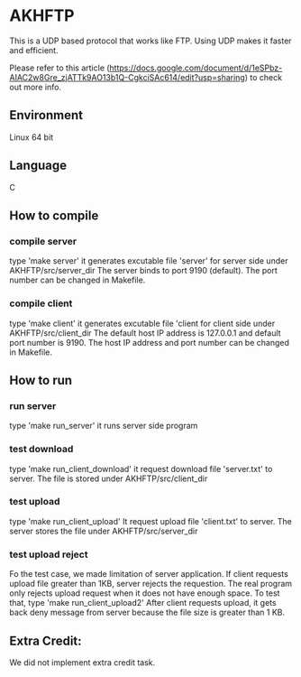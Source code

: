 # AKHFTP
This is a UDP based protocol that works like FTP. Using UDP makes it faster and efficient.

Please refer to this article (https://docs.google.com/document/d/1eSPbz-AIAC2w8Gre_zjATTk9AO13b1Q-CgkciSAc614/edit?usp=sharing) to check out more info.


## Environment
Linux 64 bit

## Language
C

## How to compile
### compile server
type 'make server'
it generates excutable file 'server' for server side under AKHFTP/src/server_dir
The server binds to port 9190 (default). The port number can be changed in Makefile.

### compile client
type 'make client'
it generates excutable file 'client for client side under AKHFTP/src/client_dir
The default host IP address is 127.0.0.1 and default port number is 9190. The host IP address and port number can be changed in Makefile.

## How to run
### run server
type 'make run_server'
it runs server side program

### test download
type 'make run_client_download'
it request download file 'server.txt' to server. The file is stored under AKHFTP/src/client_dir

### test upload
type 'make run_client_upload'
It request upload file 'client.txt' to server. The server stores the file under AKHFTP/src/server_dir

### test upload reject
Fo the test case, we made limitation of server application. If client requests upload file greater than 1KB, server rejects the requestion. The real program only rejects upload request when it does not have enough space.
To test that, type 'make run_client_upload2'
After client requests upload, it gets back deny message from server because the file size is greater than 1 KB.

## Extra Credit:
We did not implement extra credit task.
